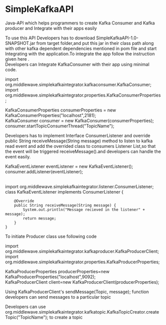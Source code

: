# SimpleKafkaAPI
Java-API which helps programmers to create Kafka Consumer and Kafka producer and Integrate with their apps easily

 
 To use this API Developers has to download SimpleKafkaAPI-1.0-SNAPSHOT.jar from target folder,and put this jar in their class path along with other kafka dependent dependencies  mentioned in  pom file and start Integrating with the application.To integrate the app follow the instruction given here .<br/>
Developers can Integrate KafkaConsumer with their app using minimal code.

import org.middlewave.simplekafkaintegrator.kafkaconsumer.KafkaConsumer;<br/>
import org.middlewave.simplekafkaintegrator.properties.KafkaConsumerProperties;<br/>

 KafkaConsumerProperties consumerProperties = new KafkaConsumerProperties("localhost",2181);<br/>
 KafkaConsumer consumer = new KafkaConsumer(consumerProperties);<br/>
 consumer.startTopicConsumerThread("TopicName");<br/>
 
 Developers has to implement Interface ConsumerListener  and override   
 public String receiveMessage(String message)  method  to listen to kafka read event and add the overrided class to consumers Listener List,so that the  event will be triggered receiveMessage().and developers can handle the event easily.
 
 KafkaEventListener eventListener = new KafkaEventListener();<br/>
 consumer.addListener(eventListener);<br/><br/>
 
  import org.middlewave.simplekafkaintegrator.listener.ConsumerListener;<br/>
  class KafkaEventListener implements ConsumerListener {

        @Override
        public String receiveMessage(String message) {
            System.out.println("Message recieved in the listener" + message);
            return message;
        }
    }

 
 
 
 To initiate Producer class use following code
 
import org.middlewave.simplekafkaintegrator.kafkaproducer.KafkaProducerClient;<br/>
import org.middlewave.simplekafkaintegrator.properties.KafkaProducerProperties;<br/>

KafkaProducerProperties producerProperties=new KafkaProducerProperties("localhost",9092);<br/>
KafkaProducerClient client=new KafkaProducerClient(producerProperties);<br/>

Using KafkaProducerClient's sendMessage(Topic, message); function developers can send messages to a particular topic

Developers can use org.middlewave.simplekafkaintegrator.kafkatopic.KafkaTopicCreator.createTopic("TopicName"); to create a topic
  
  
 
 
